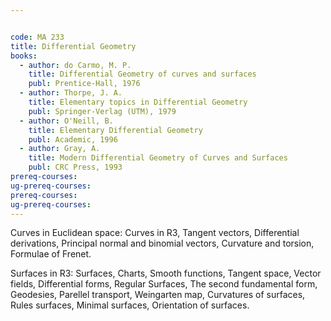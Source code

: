 ```yaml
---


code: MA 233
title: Differential Geometry
books:
  - author: do Carmo, M. P.
    title: Differential Geometry of curves and surfaces
    publ: Prentice-Hall, 1976
  - author: Thorpe, J. A.
    title: Elementary topics in Differential Geometry
    publ: Springer-Verlag (UTM), 1979
  - author: O'Neill, B.
    title: Elementary Differential Geometry
    publ: Academic, 1996
  - author: Gray, A.
    title: Modern Differential Geometry of Curves and Surfaces
    publ: CRC Press, 1993
prereq-courses: 
ug-prereq-courses: 
prereq-courses: 
ug-prereq-courses: 
---
```




Curves in Euclidean space: Curves in R3, Tangent vectors, Differential
derivations, Principal normal and binomial vectors, Curvature and torsion,
Formulae of Frenet.

Surfaces in R3: Surfaces, Charts, Smooth functions, Tangent space, Vector
fields, Differential forms, Regular Surfaces, The second fundamental form,
Geodesies, Parellel transport, Weingarten map, Curvatures of surfaces, Rules
surfaces, Minimal surfaces, Orientation of surfaces.
 
   
